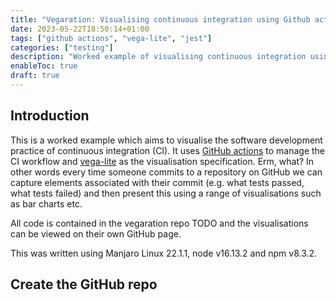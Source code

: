 ```yaml
---
title: "Vegaration: Visualising continuous integration using Github actions and vega-lite"
date: 2023-05-22T18:50:14+01:00
tags: ["github actions", "vega-lite", "jest"]
categories: ["testing"]
description: "Worked example of visualising continuous integration using Github actions and vega-lite"
enableToc: true
draft: true
---
```


## Introduction

This is a worked example which aims to visualise the software development practice of continuous integration (CI).  It uses [GitHub actions](https://github.com/features/actions) to manage the CI workflow and [vega-lite](https://vega.github.io/vega-lite/) as the visualisation specification.  Erm, what?  In other words every time someone commits to a repository on GitHub we can capture elements associated with their commit (e.g. what tests passed, what tests failed) and then present this using a range of visualisations such as bar charts etc.

All code is contained in the vegaration repo TODO and the visualisations can be viewed on their own GitHub page.

This was written using Manjaro Linux 22.1.1, node v16.13.2 and npm v8.3.2.

## Create the GitHub repo

